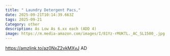 ```yaml
---
title: " Laundry Detergent Pacs,"
date: 2025-09-21T10:14:39.663Z
tags: 2025-09-21
Category: other
description: As Low As 6.xx each (ADD 4)
image: https://m.media-amazon.com/images/I/81Yz-rMUKTL._AC_SL1500_.jpg
---
```

https://amzlink.to/az0NxZ2vkMXvJ
AD